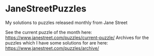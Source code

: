 # JaneStreetPuzzles
My solutions to puzzles released monthly from Jane Street

See the current puzzle of the month here: https://www.janestreet.com/puzzles/current-puzzle/
Archives for the puzzles which I have some solutions for are here: https://www.janestreet.com/puzzles/archive/
